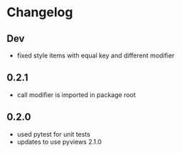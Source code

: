 # Changelog

## Dev

- fixed style items with equal key and different modifier 

## 0.2.1

- call modifier is imported in package root

## 0.2.0

- used pytest for unit tests
- updates to use pyviews 2.1.0
